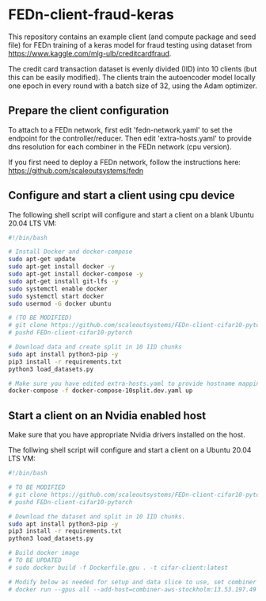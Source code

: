# FEDn-client-fraud-keras
This repository contains an example client (and compute package and seed file) for FEDn training of a keras model for 
fraud testing using dataset from https://www.kaggle.com/mlg-ulb/creditcardfraud.  

The credit card transaction dataset is evenly divided (IID) into 10 clients (but this can be easily modified). 
The clients train the autoencoder model locally one epoch in every round with a batch size of 32, using the Adam 
optimizer.

## Prepare the client configuration

To attach to a FEDn network, first edit 'fedn-network.yaml' to set the endpoint for the controller/reducer. 
Then edit 'extra-hosts.yaml' to provide dns resolution for each combiner in the FEDn network (cpu version).

If you first need to deploy a FEDn network, follow the instructions here: https://github.com/scaleoutsystems/fedn 

## Configure and start a client using cpu device

The following shell script will configure and start a client on a blank Ubuntu 20.04 LTS VM:    

```bash
#!/bin/bash

# Install Docker and docker-compose
sudo apt-get update
sudo apt-get install docker -y
sudo apt-get install docker-compose -y
sudo apt-get install git-lfs -y
sudo systemctl enable docker
sudo systemctl start docker
sudo usermod -G docker ubuntu

# (TO BE MODIFIED)
# git clone https://github.com/scaleoutsystems/FEDn-client-cifar10-pytorch.git
# pushd FEDn-client-cifar10-pytorch

# Download data and create split in 10 IID chunks
sudo apt install python3-pip -y
pip3 install -r requirements.txt
python3 load_datasets.py 

# Make sure you have edited extra-hosts.yaml to provide hostname mappings for combiners
docker-compose -f docker-compose-10split.dev.yaml up
```

## Start a client on an Nvidia enabled host
Make sure that you have appropriate Nvidia drivers installed on the host. 

The follwing shell script will configure and start a client on a Ubuntu 20.04 LTS VM:

```bash
#!/bin/bash

# TO BE MODIFIED
# git clone https://github.com/scaleoutsystems/FEDn-client-cifar10-pytorch.git
# pushd FEDn-client-cifar10-pytorch

# Download the dataset and split in 10 IID chunks. 
sudo apt install python3-pip -y
pip3 install -r requirements.txt
python3 load_datasets.py 

# Build docker image
# TO BE UPDATED
# sudo docker build -f Dockerfile.gpu . -t cifar-client:latest

# Modify below as needed for setup and data slice to use, set combiner extra host, then start client
# docker run --gpus all --add-host=combiner-aws-stockholm:13.53.197.49 -v /home/ubuntu/FEDn-client-cifar10-pytorch/data/10clients/client1:/app/data cifar-client /bin/bash -c "fedn run client -in fedn-network.yaml"
```
